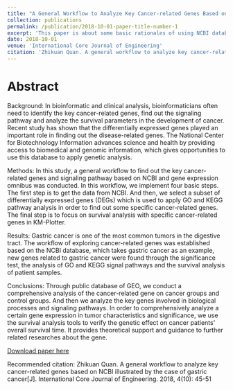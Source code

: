 ```yaml
---
title: "A General Workflow to Analyze Key Cancer-related Genes Based on NCBI Illustrated by the Case of Gastric Cancer"
collection: publications
permalink: /publication/2018-10-01-paper-title-number-1
excerpt: 'This paper is about some basic rationales of using NCBI database to apply statistical analysis'
date: 2018-10-01
venue: 'International Core Journal of Engineering'
citation: 'Zhikuan Quan. A general workflow to analyze key cancer-related genes based on NCBI illustrated by the case of gastric cancer[J]. International Core Journal of Engineering. 2018, 4(10): 45-51'
---
```

# Abstract
Background: In bioinformatic and clinical analysis, bioinformaticians often need to identify the key cancer-related genes, find out the signaling pathway and analyze the survival parameters in the development of cancer. Recent study has shown that the differentially expressed genes played an important role in finding out the disease-related genes. The National Center for Biotechnology Information advances science and health by providing access to biomedical and genomic information, which gives opportunities to use this database to apply genetic analysis. 

Methods: In this study, a general workflow to find out the key cancer-related genes and signaling pathway based on NCBI and gene expression omnibus was conducted. In this workflow, we implement four basic steps. The first step is to get the data from NCBI. And then, we select a subset of differentially expressed genes (DEGs) which is used to apply GO and KEGG pathway analysis in order to find out some specific cancer-related genes. The final step is to focus on survival analysis with specific cancer-related genes in KM-Plotter. 

Results: Gastric cancer is one of the most common tumors in the digestive tract. The workflow of exploring cancer-related genes was established based on the NCBI database, which takes gastric cancer as an example, new genes related to gastric cancer were found through the significance test, the analysis of GO and KEGG signal pathways and the survival analysis of patient samples.

Conclusions: Through public database of GEO, we conduct a comprehensive analysis of the cancer-related gene on cancer groups and control groups. And then we analyze the key genes involved in biological processes and signaling pathways. In order to comprehensively analyze a certain gene expression in tumor characteristics and significance, we use the survival analysis tools to verify the genetic effect on cancer patients' overall survival time. It provides theoretical  support and guidance to further related researches about the gene.

[Download paper here](https://zhikuanquan.github.io/files/paper1.pdf)

Recommended citation: Zhikuan Quan. A general workflow to analyze key cancer-related genes based on NCBI illustrated by the case of gastric cancer[J]. International Core Journal of Engineering. 2018, 4(10): 45-51
